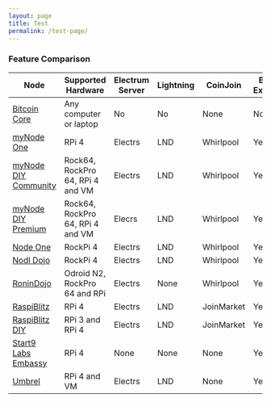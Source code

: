 ```yaml
---
layout: page
title: Test
permalink: /test-page/
---
```



### Feature Comparison


| Node                  | Supported Hardware               | Electrum Server | Lightning | CoinJoin   | Block Explorer | Mempool Viewer | Dojo |
|-----------------------|----------------------------------|-----------------|-----------|------------|----------------|----------------|------|
| [Bitcoin Core](https://node.guide/core/)        | Any computer or laptop           | No              | No        | None       | No             | No             | No   |
| [myNode One](https://node.guide/plug-and-play/#mynode-one)            | RPi 4                            | Electrs         | LND       | Whirlpool  | Yes            | Yes            | Yes  |
| [myNode DIY Community](https://node.guide/do-it-yourself/#mynode)  | Rock64, RockPro 64, RPi 4 and VM | Electrs         | LND       | Whirlpool  | Yes            | No             | Yes  |
| [myNode DIY Premium](https://node.guide/do-it-yourself/#mynode)    | Rock64, RockPro 64, RPi 4 and VM | Elecrs          | LND       | Whirlpool  | Yes            | Yes            | Yes  |
| [Node One](https://node.guide/plug-and-play/#nodl-one)              | RockPi 4                         | Electrs         | LND       | Whirlpool  | Yes            | No             | Yes  | 
| [Nodl Dojo](https://node.guide/plug-and-play/#nodl-dojo)             | RockPi 4                         | Electrs         | LND       | Whirlpool  | Yes            | No             | Yes  |
| [RoninDojo](https://node.guide/do-it-yourself/#ronindojo)             | Odroid N2, RockPro 64 and RPi    | Electrs         | None      | Whirlpool  | Yes            | No             | Yes  |
| [RaspiBlitz](https://node.guide/plug-and-play/#raspiblitz)            | RPi 4                            | Electrs         | LND       | JoinMarket | Yes            | Yes            | No   |
| [RaspiBlitz DIY](https://node.guide/do-it-yourself/#raspiblitz)        | RPi 3 and RPi 4                  | Electrs         | LND       | JoinMarket | Yes            | Yes            | No   |
| [Start9 Labs Embassy](https://node.guide/plug-and-play/#start9-embassy)   | RPi 4                            | None            | None      | None       | Yes            | No             | No   |
| [Umbrel](https://node.guide/do-it-yourself/#umbrel)                | RPi 4 and VM                     | Electrs         | LND       | None       | Yes            | No             | No   |

